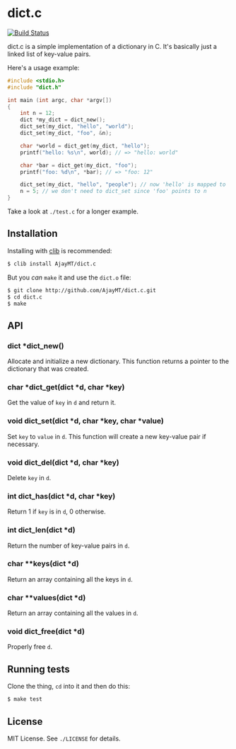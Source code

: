 
# dict.c
[![Build Status](https://travis-ci.org/AjayMT/dict.c.svg)](https://travis-ci.org/AjayMT/dict.c)

dict.c is a simple implementation of a dictionary in C. It's basically just a linked list of key-value pairs.

Here's a usage example:

```c
#include <stdio.h>
#include "dict.h"

int main (int argc, char *argv[])
{
    int n = 12;
    dict *my_dict = dict_new();
    dict_set(my_dict, "hello", "world");
    dict_set(my_dict, "foo", &n);

    char *world = dict_get(my_dict, "hello");
    printf("hello: %s\n", world); // => "hello: world"

    char *bar = dict_get(my_dict, "foo");
    printf("foo: %d\n", *bar); // => "foo: 12"

    dict_set(my_dict, "hello", "people"); // now 'hello' is mapped to 'people'
    n = 5; // we don't need to dict_set since 'foo' points to n
}
```

Take a look at `./test.c` for a longer example.

## Installation
Installing with [clib](http://github.com/clibs/clib) is recommended:

```sh
$ clib install AjayMT/dict.c
```

But you *can* `make` it and use the `dict.o` file:

```sh
$ git clone http://github.com/AjayMT/dict.c.git
$ cd dict.c
$ make
```

## API
### dict *dict_new()
Allocate and initialize a new dictionary. This function returns a pointer to the dictionary that was created.

### char *dict_get(dict *d, char *key)
Get the value of `key` in `d` and return it.

### void dict_set(dict *d, char *key, char *value)
Set `key` to `value` in `d`. This function will create a new key-value pair if necessary.

### void dict_del(dict *d, char *key)
Delete `key` in `d`.

### int dict_has(dict *d, char *key)
Return 1 if `key` is in `d`, 0 otherwise.

### int dict_len(dict *d)
Return the number of key-value pairs in `d`.

### char **keys(dict *d)
Return an array containing all the keys in `d`.

### char **values(dict *d)
Return an array containing all the values in `d`.

### void dict_free(dict *d)
Properly free `d`.

## Running tests
Clone the thing, `cd` into it and then do this:
```sh
$ make test
```

## License
MIT License. See `./LICENSE` for details.
